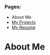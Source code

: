 ### Pages:
- About Me
- [My Projects](/Portfolio/Projects/)
- [My Resume](/Portfolio/Resume.pdf)

# About Me

